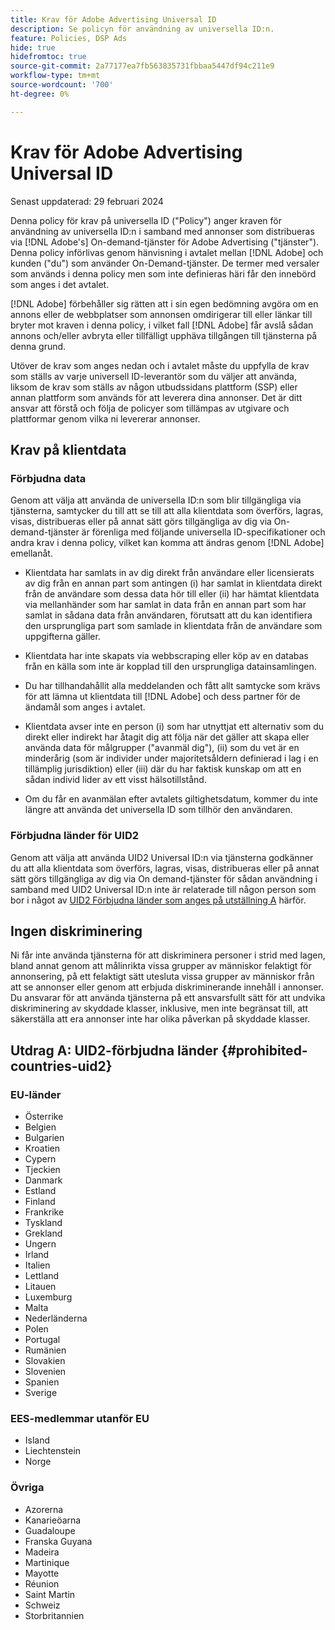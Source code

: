```yaml
---
title: Krav för Adobe Advertising Universal ID
description: Se policyn för användning av universella ID:n.
feature: Policies, DSP Ads
hide: true
hidefromtoc: true
source-git-commit: 2a77177ea7fb563835731fbbaa5447df94c211e9
workflow-type: tm+mt
source-wordcount: '700'
ht-degree: 0%

---
```


# Krav för Adobe Advertising Universal ID

<!-- In TOC, but hidden from TOC and both external and internal search -->

Senast uppdaterad: 29 februari 2024

Denna policy för krav på universella ID (&quot;Policy&quot;) anger kraven för användning av universella ID:n i samband med annonser som distribueras via [!DNL Adobe's] On-demand-tjänster för Adobe Advertising (&quot;tjänster&quot;). Denna policy införlivas genom hänvisning i avtalet mellan [!DNL Adobe] och kunden (&quot;du&quot;) som använder On-Demand-tjänster. De termer med versaler som används i denna policy men som inte definieras häri får den innebörd som anges i det avtalet.

[!DNL Adobe] förbehåller sig rätten att i sin egen bedömning avgöra om en annons eller de webbplatser som annonsen omdirigerar till eller länkar till bryter mot kraven i denna policy, i vilket fall [!DNL Adobe] får avslå sådan annons och/eller avbryta eller tillfälligt upphäva tillgången till tjänsterna på denna grund.

Utöver de krav som anges nedan och i avtalet måste du uppfylla de krav som ställs av varje universell ID-leverantör som du väljer att använda, liksom de krav som ställs av någon utbudssidans plattform (SSP) eller annan plattform som används för att leverera dina annonser. Det är ditt ansvar att förstå och följa de policyer som tillämpas av utgivare och plattformar genom vilka ni levererar annonser.

## Krav på klientdata

### Förbjudna data

Genom att välja att använda de universella ID:n som blir tillgängliga via tjänsterna, samtycker du till att se till att alla klientdata som överförs, lagras, visas, distribueras eller på annat sätt görs tillgängliga av dig via On-demand-tjänster är förenliga med följande universella ID-specifikationer och andra krav i denna policy, vilket kan komma att ändras genom [!DNL Adobe] emellanåt.

* Klientdata har samlats in av dig direkt från användare eller licensierats av dig från en annan part som antingen (i) har samlat in klientdata direkt från de användare som dessa data hör till eller (ii) har hämtat klientdata via mellanhänder som har samlat in data från en annan part som har samlat in sådana data från användaren, förutsatt att du kan identifiera den ursprungliga part som samlade in klientdata från de användare som uppgifterna gäller.

* Klientdata har inte skapats via webbscraping eller köp av en databas från en källa som inte är kopplad till den ursprungliga datainsamlingen.

* Du har tillhandahållit alla meddelanden och fått allt samtycke som krävs för att lämna ut klientdata till [!DNL Adobe] och dess partner för de ändamål som anges i avtalet.

* Klientdata avser inte en person (i) som har utnyttjat ett alternativ som du direkt eller indirekt har åtagit dig att följa när det gäller att skapa eller använda data för målgrupper (&quot;avanmäl dig&quot;), (ii) som du vet är en minderårig (som är individer under majoritetsåldern definierad i lag i en tillämplig jurisdiktion) eller (iii) där du har faktisk kunskap om att en sådan individ lider av ett visst hälsotillstånd.

* Om du får en avanmälan efter avtalets giltighetsdatum, kommer du inte längre att använda det universella ID som tillhör den användaren.

### Förbjudna länder för UID2

Genom att välja att använda UID2 Universal ID:n via tjänsterna godkänner du att alla klientdata som överförs, lagras, visas, distribueras eller på annat sätt görs tillgängliga av dig via On demand-tjänster för sådan användning i samband med UID2 Universal ID:n inte är relaterade till någon person som bor i något av [UID2 Förbjudna länder som anges på utställning A](#prohibited-countries-uid2) härför.

## Ingen diskriminering

Ni får inte använda tjänsterna för att diskriminera personer i strid med lagen, bland annat genom att målinrikta vissa grupper av människor felaktigt för annonsering, på ett felaktigt sätt utesluta vissa grupper av människor från att se annonser eller genom att erbjuda diskriminerande innehåll i annonser. Du ansvarar för att använda tjänsterna på ett ansvarsfullt sätt för att undvika diskriminering av skyddade klasser, inklusive, men inte begränsat till, att säkerställa att era annonser inte har olika påverkan på skyddade klasser.

## Utdrag A: UID2-förbjudna länder {#prohibited-countries-uid2}

### EU-länder

* Österrike
* Belgien
* Bulgarien
* Kroatien
* Cypern
* Tjeckien
* Danmark
* Estland
* Finland
* Frankrike
* Tyskland
* Grekland
* Ungern
* Irland
* Italien
* Lettland
* Litauen
* Luxemburg
* Malta
* Nederländerna
* Polen
* Portugal
* Rumänien
* Slovakien
* Slovenien
* Spanien
* Sverige

### EES-medlemmar utanför EU

* Island
* Liechtenstein
* Norge

### Övriga

* Azorerna
* Kanarieöarna
* Guadaloupe
* Franska Guyana
* Madeira
* Martinique
* Mayotte
* Réunion
* Saint Martin
* Schweiz
* Storbritannien
